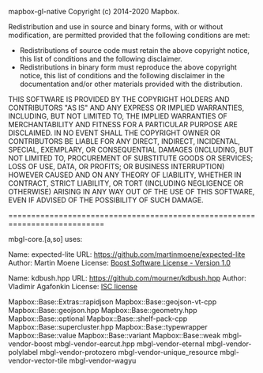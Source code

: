 mapbox-gl-native Copyright (c) 2014-2020 Mapbox.

Redistribution and use in source and binary forms, with or without
modification, are permitted provided that the following conditions are
met:

* Redistributions of source code must retain the above copyright
  notice, this list of conditions and the following disclaimer.
* Redistributions in binary form must reproduce the above copyright
  notice, this list of conditions and the following disclaimer in
  the documentation and/or other materials provided with the
  distribution.

THIS SOFTWARE IS PROVIDED BY THE COPYRIGHT HOLDERS AND CONTRIBUTORS "AS
IS" AND ANY EXPRESS OR IMPLIED WARRANTIES, INCLUDING, BUT NOT LIMITED TO,
THE IMPLIED WARRANTIES OF MERCHANTABILITY AND FITNESS FOR A PARTICULAR
PURPOSE ARE DISCLAIMED. IN NO EVENT SHALL THE COPYRIGHT OWNER OR
CONTRIBUTORS BE LIABLE FOR ANY DIRECT, INDIRECT, INCIDENTAL, SPECIAL,
EXEMPLARY, OR CONSEQUENTIAL DAMAGES (INCLUDING, BUT NOT LIMITED TO,
PROCUREMENT OF SUBSTITUTE GOODS OR SERVICES; LOSS OF USE, DATA, OR
PROFITS; OR BUSINESS INTERRUPTION) HOWEVER CAUSED AND ON ANY THEORY OF
LIABILITY, WHETHER IN CONTRACT, STRICT LIABILITY, OR TORT (INCLUDING
NEGLIGENCE OR OTHERWISE) ARISING IN ANY WAY OUT OF THE USE OF THIS
SOFTWARE, EVEN IF ADVISED OF THE POSSIBILITY OF SUCH DAMAGE.

===========================================================================

mbgl-core.[a,so] uses:

Name:    expected-lite
URL:     https://github.com/martinmoene/expected-lite
Author:  Martin Moene
License: [Boost Software License - Version 1.0](vendor/mapbox-base/extras/expected-lite/LICENSE.txt)

Name:    kdbush.hpp
URL:     https://github.com/mourner/kdbush.hpp
Author:  Vladimir Agafonkin
License: [ISC license](vendor/mapbox-base/extras/kdbush.hpp/LICENSE)

Mapbox::Base::Extras::rapidjson
Mapbox::Base::geojson-vt-cpp
Mapbox::Base::geojson.hpp
Mapbox::Base::geometry.hpp
Mapbox::Base::optional
Mapbox::Base::shelf-pack-cpp
Mapbox::Base::supercluster.hpp
Mapbox::Base::typewrapper
Mapbox::Base::value
Mapbox::Base::variant
Mapbox::Base::weak
mbgl-vendor-boost
mbgl-vendor-earcut.hpp
mbgl-vendor-eternal
mbgl-vendor-polylabel
mbgl-vendor-protozero
mbgl-vendor-unique_resource
mbgl-vendor-vector-tile
mbgl-vendor-wagyu

